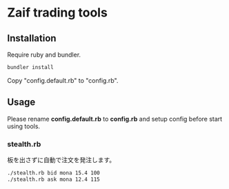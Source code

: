 # Zaif trading tools

## Installation

Require ruby and bundler.

```bash
bundler install
```

Copy "config.default.rb" to "config.rb".

## Usage
Please rename **config.default.rb** to **config.rb** and setup config before start using tools.

### stealth.rb

板を出さずに自動で注文を発注します。
```bash
./stealth.rb bid mona 15.4 100
./stealth.rb ask mona 12.4 115
```
